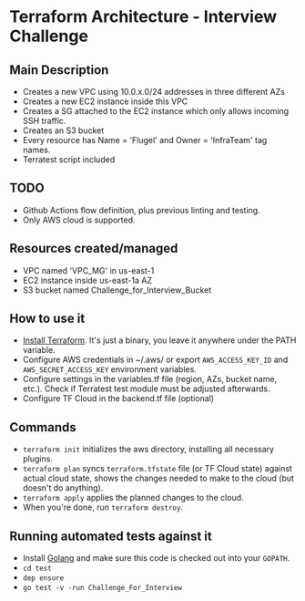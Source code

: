 # Terraform Architecture - Interview Challenge 

## Main Description
- Creates a new VPC using 10.0.x.0/24 addresses in three different AZs
- Creates a new EC2 instance inside this VPC
- Creates a SG attached to the EC2 instance which only allows incoming SSH traffic.
- Creates an S3 bucket
- Every resource has Name = 'Flugel' and Owner = 'InfraTeam' tag names.
- Terratest script included

## TODO
- Github Actions flow definition, plus previous linting and testing.
- Only AWS cloud is supported.

## Resources created/managed
- VPC named 'VPC_MG' in us-east-1
- EC2 instance inside us-east-1a AZ
- S3 bucket named Challenge_for_Interview_Bucket

## How to use it
- [Install Terraform](https://www.terraform.io/downloads.html). It's just a binary, you leave it anywhere under the PATH variable.
- Configure AWS credentials in ~/.aws/ or export `AWS_ACCESS_KEY_ID` and `AWS_SECRET_ACCESS_KEY` environment variables.
- Configure settings in the variables.tf file (region, AZs, bucket name, etc.). Check if Terratest test module must be adjusted afterwards.
- Configure TF Cloud in the backend.tf file (optional)

## Commands
- `terraform init` initializes the aws directory, installing all necessary plugins.
- `terraform plan` syncs `terraform.tfstate` file (or TF Cloud state) against actual cloud state, shows the changes needed to make to the cloud (but doesn't do anything).
- `terraform apply` applies the planned changes to the cloud.
- When you're done, run `terraform destroy`.

## Running automated tests against it
- Install [Golang](https://golang.org/) and make sure this code is checked out into your `GOPATH`.
- `cd test`
- `dep ensure`
- `go test -v -run Challenge_For_Interview`